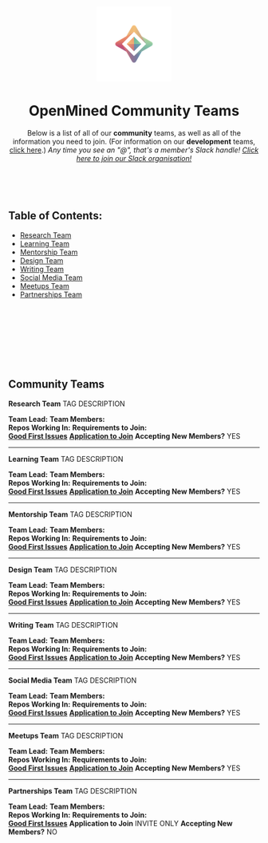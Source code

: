 <div align="center">
  <img alt="OpenMined Logo" src="/images/logo.png">
  <h1><strong>OpenMined Community Teams</strong></h1>
  <p>Below is a list of all of our <strong>community</strong> teams, as well as all of the information you need to join. (For information on our <strong>development</strong> teams, <a href="Development-Teams.md">click here</a>.) <em>Any time you see an "@", that's a member's Slack handle! <a href="slack.openmined.org">Click here to join our Slack organisation!</a></em>
    </p></div>
    
<br><br><br>

## Table of Contents:
- [Research Team](#research-team)
- [Learning Team](#learning-team)
- [Mentorship Team](#mentorship-team)
- [Design Team](#design-team)
- [Writing Team](#writing-team)
- [Social Media Team](#social-media-team)
- [Meetups Team](#meetups-team)
- [Partnerships Team](#partnerships-team)

<br><br><br>

<br><br><br>

## Community Teams

**Research Team**
TAG
DESCRIPTION

**Team Lead:**
**Team Members:**<br>
**Repos Working In:**
**Requirements to Join:**<br>
[**Good First Issues**]()
[**Application to Join**]()
**Accepting New Members?** YES

---

**Learning Team**
TAG
DESCRIPTION

**Team Lead:**
**Team Members:**<br>
**Repos Working In:**
**Requirements to Join:**<br>
[**Good First Issues**]()
[**Application to Join**]()
**Accepting New Members?** YES

---

**Mentorship Team**
TAG
DESCRIPTION

**Team Lead:**
**Team Members:**<br>
**Repos Working In:**
**Requirements to Join:**<br>
[**Good First Issues**]()
[**Application to Join**]()
**Accepting New Members?** YES

---

**Design Team**
TAG
DESCRIPTION

**Team Lead:**
**Team Members:**<br>
**Repos Working In:**
**Requirements to Join:**<br>
[**Good First Issues**]()
[**Application to Join**]()
**Accepting New Members?** YES

---

**Writing Team**
TAG
DESCRIPTION

**Team Lead:**
**Team Members:**<br>
**Repos Working In:**
**Requirements to Join:**<br>
[**Good First Issues**]()
[**Application to Join**]()
**Accepting New Members?** YES

---

**Social Media Team**
TAG
DESCRIPTION

**Team Lead:**
**Team Members:**<br>
**Repos Working In:**
**Requirements to Join:**<br>
[**Good First Issues**]()
[**Application to Join**]()
**Accepting New Members?** YES

---

**Meetups Team**
TAG
DESCRIPTION

**Team Lead:**
**Team Members:**<br>
**Repos Working In:**
**Requirements to Join:**<br>
[**Good First Issues**]()
[**Application to Join**]()
**Accepting New Members?** YES

---

**Partnerships Team**
TAG
DESCRIPTION

**Team Lead:**
**Team Members:**<br>
**Repos Working In:**
**Requirements to Join:**<br>
[**Good First Issues**]()
**Application to Join** INVITE ONLY
**Accepting New Members?** NO

